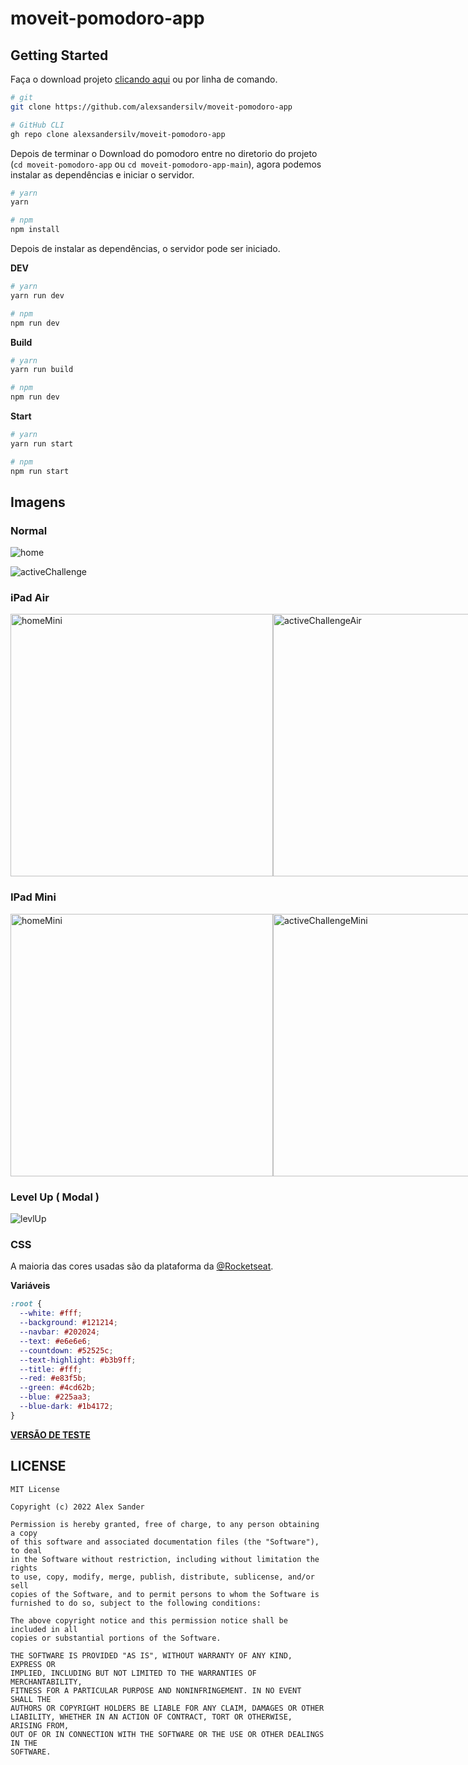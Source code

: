 # moveit-pomodoro-app

## Getting Started
Faça o download projeto [clicando aqui](https://github.com/alexsandersilv/moveit-pomodoro-app/archive/refs/heads/main.zip) ou por linha de comando.
```sh
# git
git clone https://github.com/alexsandersilv/moveit-pomodoro-app

# GitHub CLI
gh repo clone alexsandersilv/moveit-pomodoro-app
```

Depois de terminar o Download do pomodoro entre no diretorio do projeto (``cd moveit-pomodoro-app`` ou ``cd moveit-pomodoro-app-main``), agora podemos instalar as dependências e iniciar o servidor.

```sh
# yarn
yarn 

# npm
npm install
```

Depois de instalar as dependências, o servidor pode ser iniciado. 

**DEV**

```sh
# yarn
yarn run dev

# npm
npm run dev
```

**Build**

```sh
# yarn
yarn run build

# npm 
npm run dev
```

**Start**

```sh
# yarn
yarn run start

# npm 
npm run start
```

## Imagens

### Normal 
![home](./.github/images/home.png)

![activeChallenge](./.github/images/activeChallenge.png)


### iPad Air
<div style="display:flex" >

<img src="./.github/images/home_iPadAir.png" width="420" alt="homeMini" />
<img src="./.github/images/activeChallenge_iPadAir.png" width="420" alt="activeChallengeAir" />
  
  <!--
![homeAir](./.github/images/home_iPadAir.png)

![activeChallengeAir](./.github/images/activeChallenge_iPadAir.png)
  -->
</div>

### IPad Mini
<div style="display:flex" >
 
<img src="./.github/images/home_iPadMini.png" width="420" alt="homeMini" />
<img src="./.github/images/activeChallenge_iPadMini.png" width="420" alt="activeChallengeMini" />

  <!--
![homeMini](./.github/images/home_iPadMini.png)

![activeChallengeAir](./.github/images/activeChallenge_iPadMini.png)
-->  

</div>


### Level Up ( Modal )

![levlUp](./.github/images/levelUp.png)

### CSS

A maioria das cores usadas são da plataforma da [@Rocketseat](https://github.com/Rocketseat).

**Variáveis**

```css
:root {
  --white: #fff;
  --background: #121214;
  --navbar: #202024;
  --text: #e6e6e6;
  --countdown: #52525c;
  --text-highlight: #b3b9ff;
  --title: #fff;
  --red: #e83f5b;
  --green: #4cd62b;
  --blue: #225aa3;
  --blue-dark: #1b4172;
}
```

**[VERSÃO DE TESTE](https://moveit-pomodoro-app-alexsandersilv.vercel.app/)**

## LICENSE
```
MIT License

Copyright (c) 2022 Alex Sander

Permission is hereby granted, free of charge, to any person obtaining a copy
of this software and associated documentation files (the "Software"), to deal
in the Software without restriction, including without limitation the rights
to use, copy, modify, merge, publish, distribute, sublicense, and/or sell
copies of the Software, and to permit persons to whom the Software is
furnished to do so, subject to the following conditions:

The above copyright notice and this permission notice shall be included in all
copies or substantial portions of the Software.

THE SOFTWARE IS PROVIDED "AS IS", WITHOUT WARRANTY OF ANY KIND, EXPRESS OR
IMPLIED, INCLUDING BUT NOT LIMITED TO THE WARRANTIES OF MERCHANTABILITY,
FITNESS FOR A PARTICULAR PURPOSE AND NONINFRINGEMENT. IN NO EVENT SHALL THE
AUTHORS OR COPYRIGHT HOLDERS BE LIABLE FOR ANY CLAIM, DAMAGES OR OTHER
LIABILITY, WHETHER IN AN ACTION OF CONTRACT, TORT OR OTHERWISE, ARISING FROM,
OUT OF OR IN CONNECTION WITH THE SOFTWARE OR THE USE OR OTHER DEALINGS IN THE
SOFTWARE.
```

